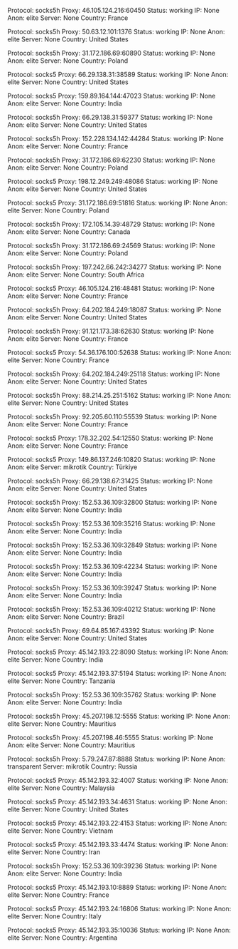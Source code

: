 Protocol: socks5h
Proxy: 46.105.124.216:60450
Status: working
IP: None
Anon: elite
Server: None
Country: France

Protocol: socks5h
Proxy: 50.63.12.101:1376
Status: working
IP: None
Anon: elite
Server: None
Country: United States

Protocol: socks5h
Proxy: 31.172.186.69:60890
Status: working
IP: None
Anon: elite
Server: None
Country: Poland

Protocol: socks5
Proxy: 66.29.138.31:38589
Status: working
IP: None
Anon: elite
Server: None
Country: United States

Protocol: socks5
Proxy: 159.89.164.144:47023
Status: working
IP: None
Anon: elite
Server: None
Country: India

Protocol: socks5h
Proxy: 66.29.138.31:59377
Status: working
IP: None
Anon: elite
Server: None
Country: United States

Protocol: socks5h
Proxy: 152.228.134.142:44284
Status: working
IP: None
Anon: elite
Server: None
Country: France

Protocol: socks5h
Proxy: 31.172.186.69:62230
Status: working
IP: None
Anon: elite
Server: None
Country: Poland

Protocol: socks5
Proxy: 198.12.249.249:48086
Status: working
IP: None
Anon: elite
Server: None
Country: United States

Protocol: socks5
Proxy: 31.172.186.69:51816
Status: working
IP: None
Anon: elite
Server: None
Country: Poland

Protocol: socks5h
Proxy: 172.105.14.39:48729
Status: working
IP: None
Anon: elite
Server: None
Country: Canada

Protocol: socks5h
Proxy: 31.172.186.69:24569
Status: working
IP: None
Anon: elite
Server: None
Country: Poland

Protocol: socks5h
Proxy: 197.242.66.242:34277
Status: working
IP: None
Anon: elite
Server: None
Country: South Africa

Protocol: socks5
Proxy: 46.105.124.216:48481
Status: working
IP: None
Anon: elite
Server: None
Country: France

Protocol: socks5h
Proxy: 64.202.184.249:18087
Status: working
IP: None
Anon: elite
Server: None
Country: United States

Protocol: socks5h
Proxy: 91.121.173.38:62630
Status: working
IP: None
Anon: elite
Server: None
Country: France

Protocol: socks5
Proxy: 54.36.176.100:52638
Status: working
IP: None
Anon: elite
Server: None
Country: France

Protocol: socks5h
Proxy: 64.202.184.249:25118
Status: working
IP: None
Anon: elite
Server: None
Country: United States

Protocol: socks5h
Proxy: 88.214.25.251:5162
Status: working
IP: None
Anon: elite
Server: None
Country: United States

Protocol: socks5h
Proxy: 92.205.60.110:55539
Status: working
IP: None
Anon: elite
Server: None
Country: France

Protocol: socks5
Proxy: 178.32.202.54:12550
Status: working
IP: None
Anon: elite
Server: None
Country: France

Protocol: socks5
Proxy: 149.86.137.246:10820
Status: working
IP: None
Anon: elite
Server: mikrotik
Country: Türkiye

Protocol: socks5h
Proxy: 66.29.138.67:31425
Status: working
IP: None
Anon: elite
Server: None
Country: United States

Protocol: socks5h
Proxy: 152.53.36.109:32800
Status: working
IP: None
Anon: elite
Server: None
Country: India

Protocol: socks5h
Proxy: 152.53.36.109:35216
Status: working
IP: None
Anon: elite
Server: None
Country: India

Protocol: socks5h
Proxy: 152.53.36.109:32849
Status: working
IP: None
Anon: elite
Server: None
Country: India

Protocol: socks5h
Proxy: 152.53.36.109:42234
Status: working
IP: None
Anon: elite
Server: None
Country: India

Protocol: socks5h
Proxy: 152.53.36.109:39247
Status: working
IP: None
Anon: elite
Server: None
Country: India

Protocol: socks5h
Proxy: 152.53.36.109:40212
Status: working
IP: None
Anon: elite
Server: None
Country: Brazil

Protocol: socks5h
Proxy: 69.64.85.167:43392
Status: working
IP: None
Anon: elite
Server: None
Country: United States

Protocol: socks5
Proxy: 45.142.193.22:8090
Status: working
IP: None
Anon: elite
Server: None
Country: India

Protocol: socks5
Proxy: 45.142.193.37:5194
Status: working
IP: None
Anon: elite
Server: None
Country: Tanzania

Protocol: socks5h
Proxy: 152.53.36.109:35762
Status: working
IP: None
Anon: elite
Server: None
Country: India

Protocol: socks5h
Proxy: 45.207.198.12:5555
Status: working
IP: None
Anon: elite
Server: None
Country: Mauritius

Protocol: socks5h
Proxy: 45.207.198.46:5555
Status: working
IP: None
Anon: elite
Server: None
Country: Mauritius

Protocol: socks5h
Proxy: 5.79.247.87:8888
Status: working
IP: None
Anon: transparent
Server: mikrotik
Country: Russia

Protocol: socks5
Proxy: 45.142.193.32:4007
Status: working
IP: None
Anon: elite
Server: None
Country: Malaysia

Protocol: socks5
Proxy: 45.142.193.34:4631
Status: working
IP: None
Anon: elite
Server: None
Country: United States

Protocol: socks5
Proxy: 45.142.193.22:4153
Status: working
IP: None
Anon: elite
Server: None
Country: Vietnam

Protocol: socks5
Proxy: 45.142.193.33:4474
Status: working
IP: None
Anon: elite
Server: None
Country: Iran

Protocol: socks5h
Proxy: 152.53.36.109:39236
Status: working
IP: None
Anon: elite
Server: None
Country: India

Protocol: socks5
Proxy: 45.142.193.10:8889
Status: working
IP: None
Anon: elite
Server: None
Country: France

Protocol: socks5
Proxy: 45.142.193.24:16806
Status: working
IP: None
Anon: elite
Server: None
Country: Italy

Protocol: socks5
Proxy: 45.142.193.35:10036
Status: working
IP: None
Anon: elite
Server: None
Country: Argentina

